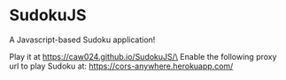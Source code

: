 # SudokuJS

A Javascript-based Sudoku application!

Play it at https://caw024.github.io/SudokuJS/\
Enable the following proxy url to play Sudoku at: https://cors-anywhere.herokuapp.com/
